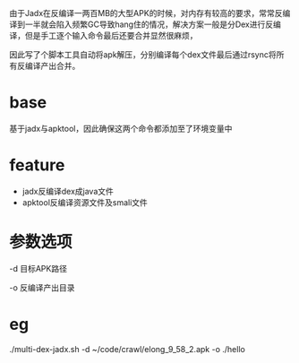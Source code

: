 由于Jadx在反编译一两百MB的大型APK的时候，对内存有较高的要求，常常反编译到一半就会陷入频繁GC导致hang住的情况，解决方案一般是分Dex进行反编译，但是手工逐个输入命令最后还要合并显然很麻烦，

因此写了个脚本工具自动将apk解压，分别编译每个dex文件最后通过rsync将所有反编译产出合并。

# base
基于jadx与apktool，因此确保这两个命令都添加至了环境变量中

# feature
* jadx反编译dex成java文件
* apktool反编译资源文件及smali文件

# 参数选项
-d 目标APK路径

-o 反编译产出目录

# eg
./multi-dex-jadx.sh -d ~/code/crawl/elong_9_58_2.apk -o ./hello
